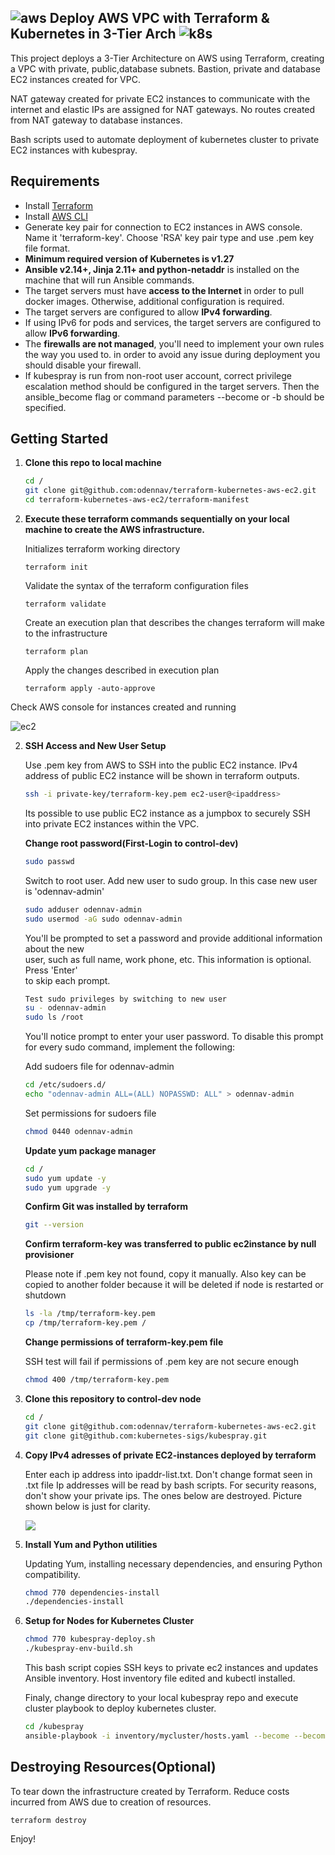 ## ![aws](https://github.com/odennav/terraform-k8s-aws_ec2/blob/main/docs/icons8-amazon-web-services-48.png)   Deploy AWS VPC with Terraform & Kubernetes in 3-Tier Arch   ![k8s](https://github.com/odennav/terraform-k8s-aws_ec2/blob/main/docs/icons8-kubernetes-48.png)

This project deploys a 3-Tier Architecture on AWS using Terraform, creating a VPC with private, public,database subnets.
Bastion, private and database EC2 instances created for VPC.

NAT gateway created for private EC2 instances to communicate with the internet and elastic IPs are assigned for NAT gateways.
No routes created from NAT gateway to database instances.

Bash scripts used to automate deployment of kubernetes cluster to private EC2 instances with kubespray.


## Requirements

- Install [Terraform](https://developer.hashicorp.com/terraform/install)
- Install [AWS CLI](https://docs.aws.amazon.com/cli/latest/userguide/getting-started-install.html)
- Generate key pair for connection to EC2 instances in AWS console. Name it 'terraform-key'. Choose 'RSA' key pair type and use .pem key file format.
- **Minimum required version of Kubernetes is v1.27**
- **Ansible v2.14+, Jinja 2.11+ and python-netaddr** is installed on the machine that will run Ansible commands.
- The target servers must have **access to the Internet** in order to pull docker images. Otherwise, additional configuration is required.
- The target servers are configured to allow **IPv4 forwarding**.
- If using IPv6 for pods and services, the target servers are configured to allow **IPv6 forwarding**.
- The **firewalls are not managed**, you'll need to implement your own rules the way you used to.
    in order to avoid any issue during deployment you should disable your firewall.
- If kubespray is run from non-root user account, correct privilege escalation method
    should be configured in the target servers. Then the ansible_become flag
    or command parameters --become or -b should be specified.


## Getting Started


1. **Clone this repo to local machine**
   ```bash
   cd /
   git clone git@github.com:odennav/terraform-kubernetes-aws-ec2.git
   cd terraform-kubernetes-aws-ec2/terraform-manifest
   ```


2. **Execute these terraform commands sequentially on your local machine to create the AWS infrastructure.**

    Initializes terraform working directory
    
    ```console
    terraform init
    ```

    Validate the syntax of the terraform configuration files

    ```console
    terraform validate
    ```

    Create an execution plan that describes the changes terraform will make to the infrastructure
    
    ```console
    terraform plan
    ```

    Apply the changes described in execution plan
    ```console
    terraform apply -auto-approve
    ```
Check AWS console for instances created and running


![ec2](https://github.com/odennav/terraform-k8s-aws_ec2/blob/main/docs/ec2instances-shot.PNG)


2. **SSH Access and New User Setup**
   
   Use .pem key from AWS to SSH into the public EC2 instance.
   IPv4 address of public EC2 instance will be shown in terraform outputs.
   

   ```bash
   ssh -i private-key/terraform-key.pem ec2-user@<ipaddress>
   ```
   Its possible to use public EC2 instance as a jumpbox to securely SSH into private EC2 instances within the VPC.

   **Change root password(First-Login to control-dev)**
   ```bash
   sudo passwd
   ```

   Switch to root user.
   Add new user to sudo group. In this case new user is 'odennav-admin'

   ```bash
   sudo adduser odennav-admin
   sudo usermod -aG sudo odennav-admin
   ```
   You'll be prompted to set a password and provide additional information about the new    
   user, such as full name, work phone, etc. This information is optional. Press 'Enter'   
   to skip each prompt.
    
   ```bash
   Test sudo privileges by switching to new user
   su - odennav-admin
   sudo ls /root
   ```

   You'll notice prompt to enter your user password.
   To disable this prompt for every sudo command, implement the following:

   Add sudoers file for odennav-admin
   ```bash
   cd /etc/sudoers.d/
   echo "odennav-admin ALL=(ALL) NOPASSWD: ALL" > odennav-admin
   ```
   Set permissions for sudoers file
   ```bash
   chmod 0440 odennav-admin
    ```

   **Update yum package manager**
   ```bash
   cd /
   sudo yum update -y
   sudo yum upgrade -y
   ```

   **Confirm Git was installed by terraform**
   ```bash
   git --version
   ```

   **Confirm terraform-key was transferred to public ec2instance by null provisioner**
   
   Please note if .pem key not found, copy it manually. 
   Also key can be copied to another folder because it will be deleted if node is restarted or shutdown
   ```bash
   ls -la /tmp/terraform-key.pem
   cp /tmp/terraform-key.pem /
   ```

   **Change permissions of terraform-key.pem file**
   
   SSH test will fail if permissions of .pem key are not secure enough
   ```bash
   chmod 400 /tmp/terraform-key.pem
   ```


3. **Clone this repository to control-dev node**
   ```bash
   cd /
   git clone git@github.com:odennav/terraform-kubernetes-aws-ec2.git
   git clone git@github.com:kubernetes-sigs/kubespray.git
   ```

4. **Copy IPv4 adresses of private EC2-instances deployed by terraform**
   
   Enter each ip address into ipaddr-list.txt.
   Don't change format seen in .txt file
   Ip addresses will be read by bash scripts.
   For security reasons, don't show your private ips. The ones below are destroyed.
   Picture shown below is just for clarity.
   
   ![](https://github.com/odennav/terraform-k8s-aws_ec2/blob/main/docs/ec2-private-ip.PNG) 


5. **Install Yum and Python utilities**

    Updating Yum, installing necessary dependencies, and ensuring Python compatibility.


    ```bash
    chmod 770 dependencies-install
    ./dependencies-install
    ```

6. **Setup for Nodes for Kubernetes Cluster**
    
     ```bash
     chmod 770 kubespray-deploy.sh
     ./kubespray-env-build.sh
     ```
   
    This bash script copies SSH keys to private ec2 instances and updates Ansible inventory. Host inventory file edited and kubectl installed.
    
    Finaly, change directory to your local kubespray repo and execute cluster playbook to deploy kubernetes cluster.
   

    ```bash
    cd /kubespray
    ansible-playbook -i inventory/mycluster/hosts.yaml --become --become-user=root cluster.yml
    ```


## Destroying Resources(Optional)
To tear down the infrastructure created by Terraform. Reduce costs incurred from AWS due to creation of resources.

  ```console
  terraform destroy
  ```



Enjoy!
